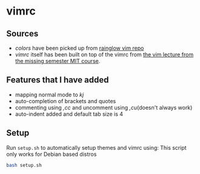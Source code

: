 # vimrc

## Sources
- *colors* have been picked up from [rainglow vim repo](https://github.com/rainglow/vim)
- *vimrc* itself has been built on top of the vimrc from [the vim lecture from the missing semester MIT course](https://missing.csail.mit.edu/2020/editors/).

## Features that I have added
- mapping normal mode to *kj*
- auto-completion of brackets and quotes
- commenting using *,cc* and uncomment using *,cu*(doesn't always work)
- auto-indent added and default tab size is 4

## Setup
Run `setup.sh` to automatically setup themes and vimrc using: 
This script only works for Debian based distros
```bash
bash setup.sh
```

